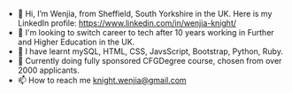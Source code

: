 - 👋 Hi, I’m Wenjia, from Sheffield, South Yorkshire in the UK. Here is my LinkedIn profile: https://www.linkedin.com/in/wenjia-knight/
- 👀 I'm looking to switch career to tech after 10 years working in Further and Higher Education in the UK.
- 📜 I have learnt mySQL, HTML, CSS, JavsScript, Bootstrap, Python, Ruby.
- 🏫 Currently doing fully sponsored CFGDegree course, chosen from over 2000 applicants. 
- 📫 How to reach me knight.wenjia@gmail.com
